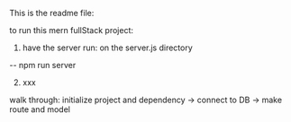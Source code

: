 This is the readme file:

to run this mern fullStack project:

1. have the server run: on the server.js directory

-- npm run server

2. xxx

walk through: initialize project and dependency -> connect to DB -> make route and model
